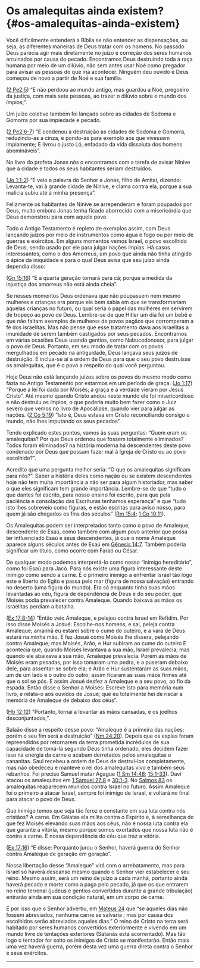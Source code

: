 # Os amalequitas ainda existem? {#os-amalequitas-ainda-existem}

Você dificilmente entenderá a Bíblia se não entender as dispensações, ou seja, as diferentes maneiras de Deus tratar com os homens. No passado Deus parecia agir mais diretamente no juízo e correção dos seres humanos arruinados por causa do pecado. Encontramos Deus destruindo toda a raça humana por meio de um dilúvio, não sem antes usar Noé como pregador para avisar as pessoas do que iria acontecer. Ninguém deu ouvido e Deus começou de novo a partir de Noé e sua família.

([2 Pe2:5](http://bibliaonline.com.br/acf/2pe/2/5)) “E não perdoou ao mundo antigo, mas guardou a Noé, pregoeiro da justiça, com mais sete pessoas, ao trazer o dilúvio sobre o mundo dos ímpios;”.

Um juízo coletivo também foi lançado sobre as cidades de Sodoma e Gomorra por sua impiedade e pecado.

([2 Pe2:6-7](http://bibliaonline.com.br/acf/2pe/2/6-7)) “E condenou à destruição as cidades de Sodoma e Gomorra, reduzindo-as a cinza, e pondo-as para exemplo aos que vivessem impiamente; E livrou o justo Ló, enfadado da vida dissoluta dos homens abomináveis”.

No livro do profeta Jonas nós o encontramos com a tarefa de avisar Nínive que a cidade e todos os seus habitantes seriam destruídos.

([Jo 1:1-2](http://bibliaonline.com.br/acf/jo/1/1-2)) “E veio a palavra do Senhor a Jonas, filho de Amitai, dizendo: Levanta-te, vai à grande cidade de Nínive, e clama contra ela, porque a sua malícia subiu até à minha presença”.

Felizmente os habitantes de Nínive se arrependeram e foram poupados por Deus, muito embora Jonas tenha ficado aborrecido com a misericórdia que Deus demonstrou para com aquele povo.

Todo o Antigo Testamento é repleto de exemplos assim, com Deus lançando juízos por meio de instrumentos como água e fogo ou por meio de guerras e exércitos. Em alguns momentos vemos Israel, o povo escolhido de Deus, sendo usado por ele para julgar nações ímpias. Há casos interessantes, como o dos Amorreus, um povo que ainda não tinha atingido o ápice da iniquidade e para o qual Deus avisa que seu juízo ainda dependia disso:

([Gn 15:16](http://bibliaonline.com.br/acf/gn/15/16)) “E a quarta geração tornará para cá; porque a medida da injustiça dos amorreus não está ainda cheia”.

Se nesses momentos Deus ordenava que não poupassem nem mesmo mulheres e crianças era porque ele bem sabia em que se transformariam aquelas crianças no futuro, ou qual seria o papel das mulheres em servirem de tropeço ao povo de Deus. Lembre-se de que Hitler um dia foi um bebê e que não faltam exemplos de mulheres de povos pagãos que corromperam a fé dos israelitas. Mas não pense que esse tratamento dava aos israelitas a imunidade de serem também castigados por seus pecados. Encontramos em várias ocasiões Deus usando gentios, como Nabucodonosor, para julgar o povo de Deus. Portanto, em seu modo de tratar com os povos mergulhados em pecado na antiguidade, Deus lançava seus juízos de destruição. E inclua-se aí a ordem de Deus para que o seu povo destruísse os amalequitas, que é o povo a respeito do qual você perguntou.

Hoje Deus não está lançando juízos sobre os povos do mesmo modo como fazia no Antigo Testamento por estarmos em um período de graça. ([Jo 1:17](http://bibliaonline.com.br/acf/jo/1/17)) “Porque a lei foi dada por Moisés; a graça e a verdade vieram por Jesus Cristo“. Até mesmo quando Cristo andou neste mundo ele foi misericordioso e não destruiu os ímpios, o que poderia muito bem fazer como o Juiz severo que vemos no livro de Apocalipse, quando vier para julgar as nações. ([2 Co 5:19](http://bibliaonline.com.br/acf/2co/5/19)) “Isto é, Deus estava em Cristo reconciliando consigo o mundo, não lhes imputando os seus pecados“.

Tendo explicado estes pontos, vamos às suas perguntas: “Quem eram os amalequitas? Por que Deus ordenou que fossem totalmente eliminados? Todos foram eliminados? na história moderna há descendentes deste povo condenado por Deus que possam fazer mal à Igreja de Cristo ou ao povo escolhido?”.

Acredito que uma pergunta melhor seria: “O que os amalequitas significam para nós?”. Saber a história deles como nação ou se existem descendentes hoje não tem muita importância a não ser para algum historiador, mas saber o que eles significam tem grande importância. Lembre-se de que “tudo o que dantes foi escrito, para nosso ensino foi escrito, para que pela paciência e consolação das Escrituras tenhamos esperança” e que “tudo isto lhes sobreveio como figuras, e estão escritas para aviso nosso, para quem já são chegados os fins dos séculos” ([Rm 15:4](http://bibliaonline.com.br/acf/rm/15/4); [1 Co 10:11](http://bibliaonline.com.br/acf/1co/10/11)).

Os Amalequitas podem ser interpretados tanto como o povo de Amaleque, descendente de Esaú, como também com algum povo anterior que possa ter influenciado Esaú e seus descendentes, já que o nome Amaleque aparece alguns séculos antes de Esaú em [Gênesis 14:7](http://bibliaonline.com.br/acf/gn/14/7). Também poderia significar um título, como ocorre com Faraó ou César.

De qualquer modo podemos interpretá-lo como nosso “inimigo hereditário”, como foi Esaú para Jacó. Para nós existe uma figura interessante deste inimigo como sendo a carne. É o primeiro inimigo a enfrentar Israel tão logo este é liberto do Egito e passa pelo mar (figura de nossa salvação) entrando no deserto (uma figura do mundo). Era só enquanto tinha suas mãos levantadas ao céu, figura de dependência de Deus e do seu poder, que Moisés podia prevalecer contra Amaleque. Quando baixava as mãos os israelitas perdiam a batalha.

([Ex 17:8-14](http://bibliaonline.com.br/acf/ex/17/8-14)) “Então veio Amaleque, e pelejou contra Israel em Refidim. Por isso disse Moisés a Josué: Escolhe-nos homens, e sai, peleja contra Amaleque; amanhã eu estarei sobre o cume do outeiro, e a vara de Deus estará na minha mão. E fez Josué como Moisés lhe dissera, pelejando contra Amaleque; mas Moisés, Arão, e Hur subiram ao cume do outeiro E acontecia que, quando Moisés levantava a sua mão, Israel prevalecia; mas quando ele abaixava a sua mão, Amaleque prevalecia. Porém as mãos de Moisés eram pesadas, por isso tomaram uma pedra, e a puseram debaixo dele, para assentar-se sobre ela; e Arão e Hur sustentaram as suas mãos, um de um lado e o outro do outro; assim ficaram as suas mãos firmes até que o sol se pós. E assim Josué desfez a Amaleque e a seu povo, ao fio da espada. Então disse o Senhor a Moisés: Escreve isto para memória num livro, e relata-o aos ouvidos de Josué; que eu totalmente hei de riscar a memória de Amaleque de debaixo dos céus”.

([Hb 12:12](http://bibliaonline.com.br/acf/hb/12/12)) “Portanto, tornai a levantar as mãos cansadas, e os joelhos desconjuntados,”.

Balaão disse a respeito desse povo: “Amaleque é a primeira das nações; porém o seu fim será a destruição” ([Nm 24:20](http://bibliaonline.com.br/acf/nm/24/20)). Depois que os espias foram repreendidos por retornarem da terra prometida incrédulos de sua capacidade de tomá-la segundo Deus tinha ordenado, eles decidem fazer isso na energia da carne e acabam derrotados pelos amalequitas e cananitas. Saul recebeu a ordem de Deus de destruí-los completamente, mas não obedeceu e manteve o rei dos amalequitas vivo e também seus rebanhos. Foi preciso Samuel matar Agague ([1 Sm 14:48](http://bibliaonline.com.br/acf/1sm/14/48); [15:1-33](http://bibliaonline.com.br/acf/1sm/15/1-33)). Davi atacou os amalequitas em [1 Samuel 27:8](http://bibliaonline.com.br/acf/1sm/27/8) e [30:1-3](http://bibliaonline.com.br/acf/1sm/30/1-3). No [Salmos 83](http://bibliaonline.com.br/acf/sl/83) os amalequitas reaparecem reunidos contra Israel no futuro. Assim Amaleque foi o primeiro a atacar Israel, sempre foi inimigo de Israel, e voltará no final para atacar o povo de Deus.

Que inimigo temos que seja tão feroz e constante em sua luta contra nós cristãos? A carne. Em Gálatas ela milita contra o Espírito e, à semelhança do que fez Moisés elevando suas mãos aos céus, não é nossa luta contra ela que garante a vitória, mesmo porque somos exortados que nossa luta não é contra a carne. É nossa dependência do céu que traz a vitória.

([Ex 17:16](http://bibliaonline.com.br/acf/ex/17/16)) “E disse: Porquanto jurou o Senhor, haverá guerra do Senhor contra Amaleque de geração em geração”.

Nossa libertação desse “Amaleque” virá com o arrebatamento, mas para Israel só haverá descanso mesmo quando o Senhor vier estabelecer o seu reino. Mesmo assim, será um reino de juízo a cada manhã, portanto ainda haverá pecado e morte como a paga pelo pecado, já que os que entrarem no reino terrenal (judeus e gentios convertidos durante a grande tribulação) entrarão ainda em sua condição natural, em um corpo de carne.

É por isso que o Senhor advertiu, em [Mateus 24](http://bibliaonline.com.br/acf/mt/24) que “se aqueles dias não fossem abreviados, nenhuma carne se salvaria ; mas por causa dos escolhidos serão abreviados aqueles dias.” O reino de Cristo na terra será habitado por seres humanos convertidos exteriormente e vivendo em um mundo livre de tentações exteriores (Satanás está acorrentado). Mas tão logo o tentador for solto os inimigos de Cristo se manifestarão. Então mais uma vez haverá guerra, porém desta vez uma guerra direta contra o Senhor e seus exércitos.

*****